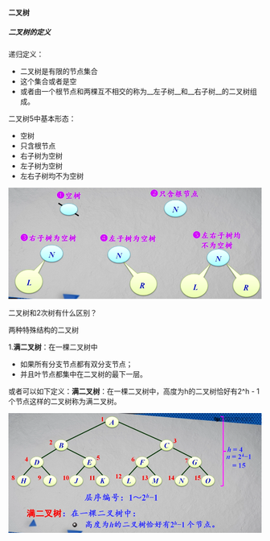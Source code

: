 #### 二叉树

##### 二叉树的定义

递归定义：

* 二叉树是有限的节点集合
* 这个集合或者是空
* 或者由一个根节点和两棵互不相交的称为__左子树__和__右子树__的二叉树组成。

二叉树5中基本形态：

* 空树
* 只含根节点
* 右子树为空树
* 左子树为空树
* 左右子树均不为空树

![二叉树5中基本形态](../img/201901172149.png)



二叉树和2次树有什么区别？



两种特殊结构的二叉树

1.__满二叉树__：在一棵二叉树中

* 如果所有分支节点都有双分支节点；
* 并且叶节点都集中在二叉树的最下一层。

或者可以如下定义：__满二叉树__：在一棵二叉树中，高度为h的二叉树恰好有2^h - 1个节点这样的二叉树称为满二叉树。

![满二叉树](../img/201901172157.png)





